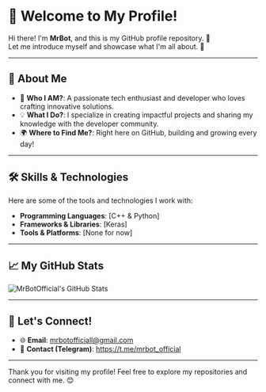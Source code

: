 # 👋 Welcome to My Profile!

Hi there! I'm **MrBot**, and this is my GitHub profile repository. 🚀  
Let me introduce myself and showcase what I'm all about. 🌟

---

## 🌟 About Me

- 🤖 **Who I AM?**: A passionate tech enthusiast and developer who loves crafting innovative solutions.  
- 💡 **What I Do?**: I specialize in creating impactful projects and sharing my knowledge with the developer community.  
- 🌍 **Where to Find Me?**: Right here on GitHub, building and growing every day!

---

## 🛠️ Skills & Technologies

Here are some of the tools and technologies I work with:

- **Programming Languages**: [C++ & Python]
- **Frameworks & Libraries**: [Keras]
- **Tools & Platforms**: [None for now]

---

## 📈 My GitHub Stats

![MrBotOfficial's GitHub Stats](https://github-readme-stats.vercel.app/api?username=mrbotofficiall&show_icons=true&theme=radical)

---

## 🔗 Let's Connect!

- 🌐 **Email**: mrbotofficiall@gmail.com
- 💬 **Contact (Telegram)**: https://t.me/mrbot_official 

---

Thank you for visiting my profile! Feel free to explore my repositories and connect with me. 😊
